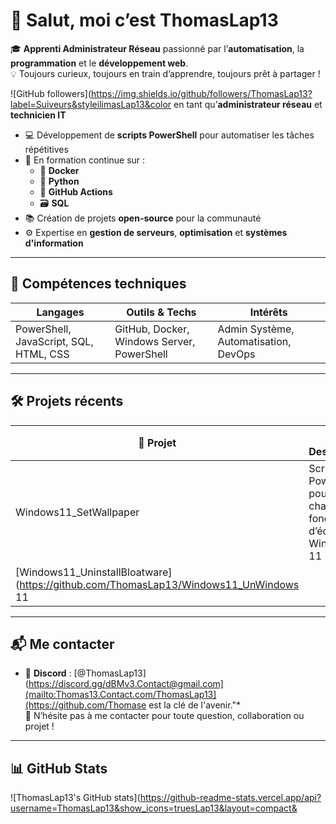 # 👋 Salut, moi c’est ThomasLap13

🎓 **Apprenti Administrateur Réseau** passionné par l’**automatisation**, la **programmation** et le **développement web**.  
💡 Toujours curieux, toujours en train d’apprendre, toujours prêt à partager !

![GitHub followers](https://img.shields.io/github/followers/ThomasLap13?label=Suiveurs&styleilimasLap13&color en tant qu’**administrateur réseau** et **technicien IT**
- 💻 Développement de **scripts PowerShell** pour automatiser les tâches répétitives
- 🌱 En formation continue sur :
  - 🐳 **Docker**
  - 🐍 **Python**
  - 🧠 **GitHub Actions**
  - 🗃️ **SQL**
- 📚 Création de projets **open-source** pour la communauté
- ⚙️ Expertise en **gestion de serveurs**, **optimisation** et **systèmes d'information**

---

## 🧠 Compétences techniques

| Langages | Outils & Techs | Intérêts |
|---------|----------------|----------|
| PowerShell, JavaScript, SQL, HTML, CSS | GitHub, Docker, Windows Server, PowerShell | Admin Système, Automatisation, DevOps |

---

## 🛠️ Projets récents

| 📁 Projet | 🔍 Description |
|----------|----------------|
| Windows11_SetWallpaper | Script PowerShell pour changer le fond d’écran sur Windows 11 |
| [Windows11_UninstallBloatware](https://github.com/ThomasLap13/Windows11_UnWindows 11 |

---

## 📬 Me contacter

- 💬 **Discord** : [@ThomasLap13](https://discord.gg/dBMv3.Contact@gmail.com](mailto:Thomas13.Contact.com/ThomasLap13](https://github.com/Thomase est la clé de l'avenir."*  
📩 N’hésite pas à me contacter pour toute question, collaboration ou projet !

---

## 📊 GitHub Stats

![ThomasLap13's GitHub stats](https://github-readme-stats.vercel.app/api?username=ThomasLap13&show_icons=truesLap13&layout=compact&
